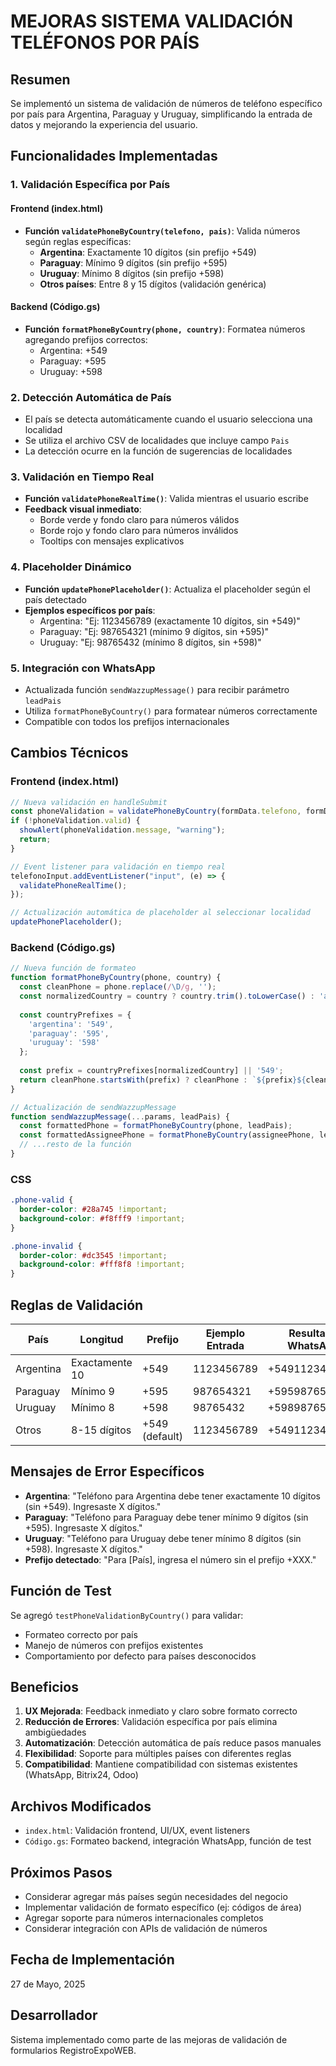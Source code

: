 # MEJORAS SISTEMA VALIDACIÓN TELÉFONOS POR PAÍS

## Resumen
Se implementó un sistema de validación de números de teléfono específico por país para Argentina, Paraguay y Uruguay, simplificando la entrada de datos y mejorando la experiencia del usuario.

## Funcionalidades Implementadas

### 1. **Validación Específica por País**

#### Frontend (index.html)
- **Función `validatePhoneByCountry(telefono, pais)`**: Valida números según reglas específicas:
  - **Argentina**: Exactamente 10 dígitos (sin prefijo +549)
  - **Paraguay**: Mínimo 9 dígitos (sin prefijo +595)  
  - **Uruguay**: Mínimo 8 dígitos (sin prefijo +598)
  - **Otros países**: Entre 8 y 15 dígitos (validación genérica)

#### Backend (Código.gs)
- **Función `formatPhoneByCountry(phone, country)`**: Formatea números agregando prefijos correctos:
  - Argentina: +549
  - Paraguay: +595
  - Uruguay: +598

### 2. **Detección Automática de País**
- El país se detecta automáticamente cuando el usuario selecciona una localidad
- Se utiliza el archivo CSV de localidades que incluye campo `Pais`
- La detección ocurre en la función de sugerencias de localidades

### 3. **Validación en Tiempo Real**
- **Función `validatePhoneRealTime()`**: Valida mientras el usuario escribe
- **Feedback visual inmediato**:
  - Borde verde y fondo claro para números válidos
  - Borde rojo y fondo claro para números inválidos
  - Tooltips con mensajes explicativos

### 4. **Placeholder Dinámico**
- **Función `updatePhonePlaceholder()`**: Actualiza el placeholder según el país detectado
- **Ejemplos específicos por país**:
  - Argentina: "Ej: 1123456789 (exactamente 10 dígitos, sin +549)"
  - Paraguay: "Ej: 987654321 (mínimo 9 dígitos, sin +595)"
  - Uruguay: "Ej: 98765432 (mínimo 8 dígitos, sin +598)"

### 5. **Integración con WhatsApp**
- Actualizada función `sendWazzupMessage()` para recibir parámetro `leadPais`
- Utiliza `formatPhoneByCountry()` para formatear números correctamente
- Compatible con todos los prefijos internacionales

## Cambios Técnicos

### Frontend (index.html)
```javascript
// Nueva validación en handleSubmit
const phoneValidation = validatePhoneByCountry(formData.telefono, formData.pais);
if (!phoneValidation.valid) {
  showAlert(phoneValidation.message, "warning");
  return;
}

// Event listener para validación en tiempo real
telefonoInput.addEventListener("input", (e) => {
  validatePhoneRealTime();
});

// Actualización automática de placeholder al seleccionar localidad
updatePhonePlaceholder();
```

### Backend (Código.gs)
```javascript
// Nueva función de formateo
function formatPhoneByCountry(phone, country) {
  const cleanPhone = phone.replace(/\D/g, '');
  const normalizedCountry = country ? country.trim().toLowerCase() : 'argentina';
  
  const countryPrefixes = {
    'argentina': '549',
    'paraguay': '595', 
    'uruguay': '598'
  };
  
  const prefix = countryPrefixes[normalizedCountry] || '549';
  return cleanPhone.startsWith(prefix) ? cleanPhone : `${prefix}${cleanPhone}`;
}

// Actualización de sendWazzupMessage
function sendWazzupMessage(...params, leadPais) {
  const formattedPhone = formatPhoneByCountry(phone, leadPais);
  const formattedAssigneePhone = formatPhoneByCountry(assigneePhone, leadPais);
  // ...resto de la función
}
```

### CSS
```css
.phone-valid {
  border-color: #28a745 !important;
  background-color: #f8fff9 !important;
}

.phone-invalid {
  border-color: #dc3545 !important;
  background-color: #fff8f8 !important;
}
```

## Reglas de Validación

| País | Longitud | Prefijo | Ejemplo Entrada | Resultado WhatsApp |
|------|----------|---------|-----------------|-------------------|
| Argentina | Exactamente 10 | +549 | 1123456789 | +5491123456789 |
| Paraguay | Mínimo 9 | +595 | 987654321 | +595987654321 |
| Uruguay | Mínimo 8 | +598 | 98765432 | +59898765432 |
| Otros | 8-15 dígitos | +549 (default) | 1123456789 | +5491123456789 |

## Mensajes de Error Específicos

- **Argentina**: "Teléfono para Argentina debe tener exactamente 10 dígitos (sin +549). Ingresaste X dígitos."
- **Paraguay**: "Teléfono para Paraguay debe tener mínimo 9 dígitos (sin +595). Ingresaste X dígitos."
- **Uruguay**: "Teléfono para Uruguay debe tener mínimo 8 dígitos (sin +598). Ingresaste X dígitos."
- **Prefijo detectado**: "Para [País], ingresa el número sin el prefijo +XXX."

## Función de Test

Se agregó `testPhoneValidationByCountry()` para validar:
- Formateo correcto por país
- Manejo de números con prefijos existentes
- Comportamiento por defecto para países desconocidos

## Beneficios

1. **UX Mejorada**: Feedback inmediato y claro sobre formato correcto
2. **Reducción de Errores**: Validación específica por país elimina ambigüedades
3. **Automatización**: Detección automática de país reduce pasos manuales
4. **Flexibilidad**: Soporte para múltiples países con diferentes reglas
5. **Compatibilidad**: Mantiene compatibilidad con sistemas existentes (WhatsApp, Bitrix24, Odoo)

## Archivos Modificados

- `index.html`: Validación frontend, UI/UX, event listeners
- `Código.gs`: Formateo backend, integración WhatsApp, función de test

## Próximos Pasos

- Considerar agregar más países según necesidades del negocio
- Implementar validación de formato específico (ej: códigos de área)
- Agregar soporte para números internacionales completos
- Considerar integración con APIs de validación de números

## Fecha de Implementación
27 de Mayo, 2025

## Desarrollador
Sistema implementado como parte de las mejoras de validación de formularios RegistroExpoWEB.
